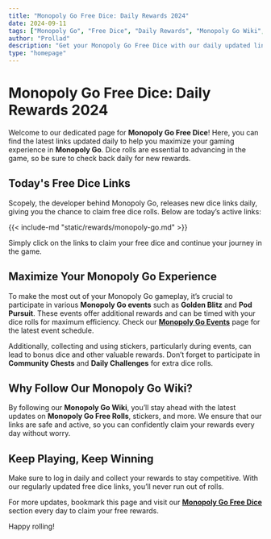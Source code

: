 ```yaml
---
title: "Monopoly Go Free Dice: Daily Rewards 2024"
date: 2024-09-11
tags: ["Monopoly Go", "Free Dice", "Daily Rewards", "Monopoly Go Wiki", "Monopoly Go Events"]
author: "Prollad"
description: "Get your Monopoly Go Free Dice with our daily updated links. Maximize your game experience with free rolls, events, and exclusive rewards."
type: "homepage"
---
```


# Monopoly Go Free Dice: Daily Rewards 2024

Welcome to our dedicated page for **Monopoly Go Free Dice**! Here, you can find the latest links updated daily to help you maximize your gaming experience in **Monopoly Go**. Dice rolls are essential to advancing in the game, so be sure to check back daily for new rewards.

## Today's Free Dice Links

Scopely, the developer behind Monopoly Go, releases new dice links daily, giving you the chance to claim free dice rolls. Below are today’s active links:

{{< include-md "static/rewards/monopoly-go.md" >}}

Simply click on the links to claim your free dice and continue your journey in the game.

## Maximize Your Monopoly Go Experience

To make the most out of your Monopoly Go gameplay, it’s crucial to participate in various **Monopoly Go events** such as **Golden Blitz** and **Pod Pursuit**. These events offer additional rewards and can be timed with your dice rolls for maximum efficiency. Check our **[Monopoly Go Events](#)** page for the latest event schedule.

Additionally, collecting and using stickers, particularly during events, can lead to bonus dice and other valuable rewards. Don’t forget to participate in **Community Chests** and **Daily Challenges** for extra dice rolls.

## Why Follow Our Monopoly Go Wiki?

By following our **Monopoly Go Wiki**, you’ll stay ahead with the latest updates on **Monopoly Go Free Rolls**, stickers, and more. We ensure that our links are safe and active, so you can confidently claim your rewards every day without worry.

## Keep Playing, Keep Winning

Make sure to log in daily and collect your rewards to stay competitive. With our regularly updated free dice links, you’ll never run out of rolls.

For more updates, bookmark this page and visit our **[Monopoly Go Free Dice](#)** section every day to claim your free rewards.

Happy rolling!